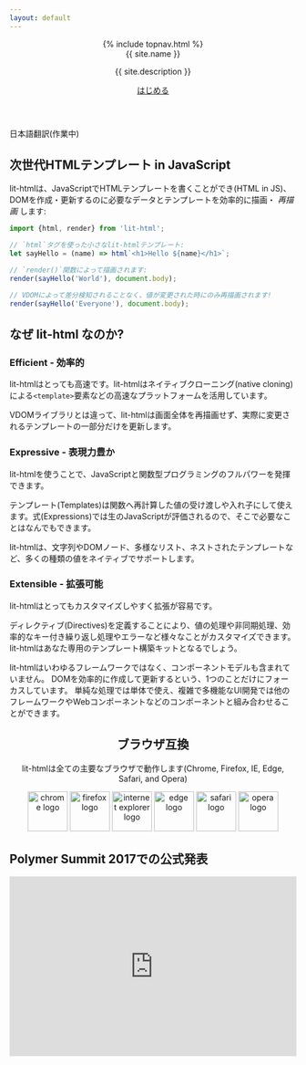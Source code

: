 ```yaml
---
layout: default
---
```

<header class="hero" markdown="0">
{% include topnav.html %}
<div class="wrapper">
<div class="hero-title">{{ site.name }}</div>
<p class="hero-caption">{{ site.description }}</p>
<a class="hero-link link-with-arrow" href="{{ site.baseurl }}/guide">はじめる</a>
</div>
</header>

<section>
<div class="wrapper">

<div class="alert alert-info">
<p>日本語翻訳(作業中)</p>
</div>

## 次世代HTMLテンプレート in JavaScript

<!-- original:
lit-html lets you write HTML templates in JavaScript, then efficiently render and _re-render_ those templates together with data to create and update DOM:
-->

lit-htmlは、JavaScriptでHTMLテンプレートを書くことができ(HTML in JS)、DOMを作成・更新するのに必要なデータとテンプレートを効率的に描画・ _再描画_ します:

```js
import {html, render} from 'lit-html';

// `html`タグを使った小さなlit-htmlテンプレート:
let sayHello = (name) => html`<h1>Hello ${name}</h1>`;

// `render()`関数によって描画されます:
render(sayHello('World'), document.body);

// VDOMによって差分検知されることなく、値が変更された時にのみ再描画されます!
render(sayHello('Everyone'), document.body);
```

</div>
</section>

<section class="grey-bg">
<div class="wrapper">

## なぜ lit-html なのか?

<div class="responsive-row">
<div style="flex: 1">

### Efficient - 効率的

<!-- original:
lit-html is extremely fast. It uses fast platform features like HTML `<template>` elements with native cloning.

Unlike VDOM libraries, lit-html only ever updates the parts of templates that actually change - it doesn't re-render the entire view.
-->

lit-htmlはとっても高速です。lit-htmlはネイティブクローニング(native cloning)による`<template>`要素などの高速なプラットフォームを活用しています。

VDOMライブラリとは違って、lit-htmlは画面全体を再描画せず、実際に変更されるテンプレートの一部分だけを更新します。

</div>
<div style="flex: 1">

### Expressive - 表現力豊か

<!-- original:
lit-html gives you the full power of JavaScript and functional programming patterns. 

Templates are values that can be computed, passed to and from functions and nested. Expressions are real JavaScript and can include anything you need.

lit-html support many kind of values natively: strings, DOM nodes, heterogeneous lists, nested templates and more.
-->

lit-htmlを使うことで、JavaScriptと関数型プログラミングのフルパワーを発揮できます。

テンプレート(Templates)は関数へ再計算した値の受け渡しや入れ子にして使えます。式(Expressions)では生のJavaScriptが評価されるので、そこで必要なことはなんでもできます。

lit-htmlは、文字列やDOMノード、多様なリスト、ネストされたテンプレートなど、多くの種類の値をネイティブでサポートします。

</div>
<div style="flex: 1">

### Extensible - 拡張可能

<!-- original:
lit-html is extremely customizable and extensible.

Directives customize how values are handled, allowing for asynchronous values, efficient keyed-repeats, error boundaries, and more. lit-html is like your very own a template construction kit.
-->

lit-htmlはとってもカスタマイズしやすく拡張が容易です。

ディレクティブ(Directives)を定義することにより、値の処理や非同期処理、効率的なキー付き繰り返し処理やエラーなど様々なことがカスタマイズできます。lit-htmlはあなた専用のテンプレート構築キットとなるでしょう。

</div>
</div>
</div>
</section>

<section>
<div class="wrapper">
<div class="responsive-row center">
<div style="max-width: 600px">

lit-htmlはいわゆるフレームワークではなく、コンポーネントモデルも含まれていません。 DOMを効率的に作成して更新するという、1つのことだけにフォーカスしています。 単純な処理では単体で使え、複雑で多機能なUI開発では他のフレームワークやWebコンポーネントなどのコンポーネントと組み合わせることができます。

<!-- original:
lit-html is not a framework, nor does it include a component model. It focuses on one thing and one thing only: efficiently creating and updating DOM. It can be used standalone for simple tasks, or combined with a framework or component model, like Web Components, for a full-featured UI development platform.
-->

</div>
</div>
</div>
</section>

<section>
<div class="wrapper" style="text-align: center">
<h2>ブラウザ互換</h2>
<p><!-- original:
lit-html works in all major browsers (Chrome, Firefox, IE, Edge, Safari, and Opera). 
-->

lit-htmlは全ての主要なブラウザで動作します(Chrome, Firefox, IE, Edge, Safari, and Opera)

</p>
<div>
<img width="70" height="70" src="/images/browsers/chrome_128x128.png" alt="chrome logo">
<img width="70" height="70" src="/images/browsers/firefox_128x128.png" alt="firefox logo">
<img width="70" height="70" src="/images/browsers/internet-explorer_128x128.png" alt="internet explorer logo">
<img width="70" height="70" src="/images/browsers/edge_128x128.png" alt="edge logo">
<img width="70" height="70" src="/images/browsers/safari_128x128.png" alt="safari logo">
<img width="70" height="70" src="/images/browsers/opera_128x128.png" alt="opera logo">
</div>
</div>
</section>

<section>
<div class="wrapper">
<div class="responsive-row center">
<div style="max-width: 600px">

## Polymer Summit 2017での公式発表

<iframe src="https://www.youtube.com/embed/ruql541T7gc"
    style="width: 560px; height: 315px; max-width: 100%; border: none"
    allow="autoplay; encrypted-media" allowfullscreen></iframe>

</div>
</div>
</div>
</section>
